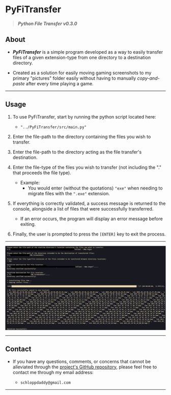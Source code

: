 # PyFiTransfer

> **_Python File Transfer v0.3.0_**

## About

- **_PyFiTransfer_** is a simple program developed as a way to easily transfer files of a given extension-type from one directory to a destination directory.

- Created as a solution for easily moving gaming screenshots to my primary "pictures" folder easily without having to manually _copy-and-paste_ after every time playing a game.

---

## Usage

1. To use PyFiTransfer, start by running the python script located here:

   - `"../PyFiTransfer/src/main.py"`

2. Enter the file-path to the directory containing the files you wish to transfer.

3. Enter the file-path to the directory acting as the file transfer's destination.

4. Enter the file-type of the files you wish to transfer (not including the "." that proceeds the file type).

   - Example:
     - You would enter (without the quotations) `"exe"` when needing to migrate files with the `".exe"` extension.

5. If everything is correctly validated, a success message is returned to the console, alongside a list of files that were successfully transferred.

   - If an error occurs, the program will display an error message before exiting.

6. Finally, the user is prompted to press the `[ENTER]` key to exit the process.

---

![CLI Screenshot](img/Screenshot%202022-01-24%20010344.png)

---

## Contact

- If you have any questions, comments, or concerns that cannot be alleviated through the [project's GitHub repository](https://github.com/schlopp96/PyFiTransfer), please feel free to contact me through my email address:

  - `schloppdaddy@gmail.com`

---
